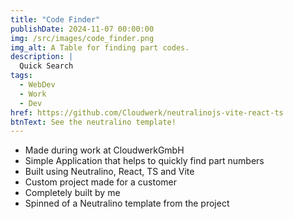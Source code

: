 ```yaml
---
title: "Code Finder"
publishDate: 2024-11-07 00:00:00
img: /src/images/code_finder.png
img_alt: A Table for finding part codes.
description: |
  Quick Search
tags:
  - WebDev
  - Work
  - Dev
href: https://github.com/Cloudwerk/neutralinojs-vite-react-ts
btnText: See the neutralino template!
---
```


- Made during work at CloudwerkGmbH
- Simple Application that helps to quickly find part numbers
- Built using Neutralino, React, TS and Vite
- Custom project made for a customer
- Completely built by me
- Spinned of a Neutralino template from the project
